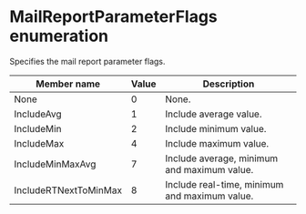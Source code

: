 # MailReportParameterFlags enumeration

Specifies the mail report parameter flags.

| Member name           | Value | Description                                   |
|-----------------------|-------|-----------------------------------------------|
| None                  | 0     | None.                                         |
| IncludeAvg            | 1     | Include average value.                        |
| IncludeMin            | 2     | Include minimum value.                        |
| IncludeMax            | 4     | Include maximum value.                        |
| IncludeMinMaxAvg      | 7     | Include average, minimum and maximum value.   |
| IncludeRTNextToMinMax | 8     | Include real-time, minimum and maximum value. |
